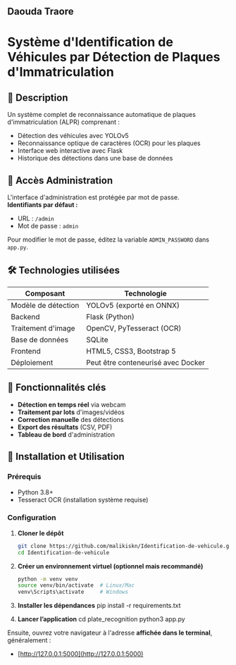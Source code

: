 ## Daouda Traore

# Système d'Identification de Véhicules par Détection de Plaques d'Immatriculation

## 🚗 Description

Un système complet de reconnaissance automatique de plaques d'immatriculation (ALPR) comprenant :
- Détection des véhicules avec YOLOv5
- Reconnaissance optique de caractères (OCR) pour les plaques
- Interface web interactive avec Flask
- Historique des détections dans une base de données

## 🔐 Accès Administration

L'interface d'administration est protégée par mot de passe.  
**Identifiants par défaut :**  
- URL : `/admin`  
- Mot de passe : `admin`  

Pour modifier le mot de passe, éditez la variable `ADMIN_PASSWORD` dans `app.py`.

## 🛠️ Technologies utilisées

| Composant        | Technologie                          |
|------------------|--------------------------------------|
| Modèle de détection | YOLOv5 (exporté en ONNX)            |
| Backend          | Flask (Python)                       |
| Traitement d'image | OpenCV, PyTesseract (OCR)           |
| Base de données  | SQLite                               |
| Frontend         | HTML5, CSS3, Bootstrap 5             |
| Déploiement      | Peut être conteneurisé avec Docker   |

## 📸 Fonctionnalités clés

- **Détection en temps réel** via webcam
- **Traitement par lots** d'images/vidéos
- **Correction manuelle** des détections
- **Export des résultats** (CSV, PDF)
- **Tableau de bord** d'administration

## 🚀 Installation et Utilisation

### Prérequis
- Python 3.8+
- Tesseract OCR (installation système requise)

### Configuration
1. **Cloner le dépôt**
   ```bash
   git clone https://github.com/malikiskn/Identification-de-vehicule.git
   cd Identification-de-vehicule
   
2. **Créer un environnement virtuel (optionnel mais recommandé)**
   ```bash
   python -m venv venv
   source venv/bin/activate  # Linux/Mac
   venv\Scripts\activate     # Windows

3. **Installer les dépendances**
pip install -r requirements.txt

4. **Lancer l’application**
cd plate_recognition
python3 app.py

Ensuite, ouvrez votre navigateur à l'adresse **affichée dans le terminal**, généralement :

- [http://127.0.0.1:5000](http://127.0.0.1:5000)
 
